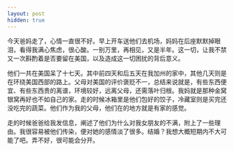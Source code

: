 ```yaml
---
layout: post
hidden: true
---
```

今天爸妈走了，心情一直很不好。早上开车送他们去机场，妈妈在后座默默掉眼泪，看得我满心焦虑，很心酸。一别万里，再相见，又是半年。这一切，让我不禁又一次斟酌着是否要留在美国，以及造成这一切困扰的背后意义。

他们一共在美国呆了十七天。其中前四天和后五天在我加州的家中，其他几天则是在环绕美国西部的路上。父母对美国的评价褒贬不一，总结来说就是，有些东西便宜、有些东西贵的离谱，环境较好，远离父母，还需落叶归根。我妈就是那种金窝银窝再好也不如自己的家。走的时候冰箱里是他们包好的饺子，冷藏室则是买完还没吃完的蔬菜。他们作为我的父母，他们在的地方就是有家的感觉。

走的时候爸爸给我发信息，阐述了他们为什么对我女朋友的不满，附上了一些理由。我很容易被他们传染，便对她的感情淡了很多。结婚？我想大概短期内不大可能了吧。弄不好，很可能会分开。